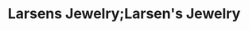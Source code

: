 ---
title: "Larsens Jewelry;Larsen's Jewelry"
url: /waterville/larsens-jewelry-larsens-jewelry/
shop: jewelry
---